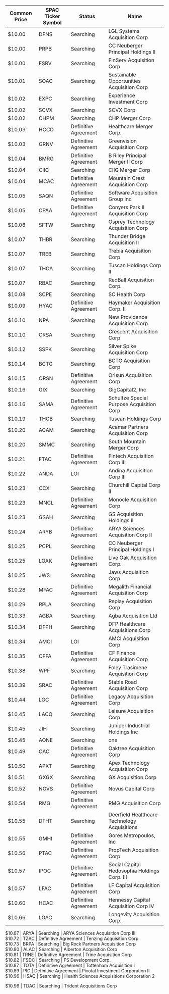 Common Price  | SPAC Ticker Symbol | Status               | Name                                        
------------- | ------------------ | -------------------- | --------------------------------------------
$10.00        | DFNS               | Searching            | LGL Systems Acquisition Corp                
$10.00        | PRPB               | Searching            | CC Neuberger Principal Holdings II          
$10.00        | FSRV               | Searching            | FinServ Acquisition Corp                    
$10.01        | SOAC               | Searching            | Sustainable Opportunities Acquisition Corp  
$10.02        | EXPC               | Searching            | Experience Investment Corp                  
$10.02        | SCVX               | Searching            | SCVX Corp                                   
$10.02        | CHPM               | Searching            | CHP Merger Corp                             
$10.03        | HCCO               | Definitive Agreement | Healthcare Merger Corp.                     
$10.03        | GRNV               | Definitive Agreement | Greenvision Acquisition Corp                
$10.04        | BMRG               | Definitive Agreement | B Riley Principal Merger II Corp            
$10.04        | CIIC               | Searching            | CIIG Merger Corp                            
$10.04        | MCAC               | Definitive Agreement | Mountain Crest Acquisition Corp             
$10.05        | SAQN               | Definitive Agreement | Software Acquisition Group Inc              
$10.05        | CPAA               | Definitive Agreement | Conyers Park II Acquisition Corp            
$10.06        | SFTW               | Searching            | Osprey Technology Acquisition Corp          
$10.07        | THBR               | Searching            | Thunder Bridge Acquisition II               
$10.07        | TREB               | Searching            | Trebia Acquisition Corp                     
$10.07        | THCA               | Searching            | Tuscan Holdings Corp II                     
$10.07        | RBAC               | Searching            | RedBall Acquisition Corp.                   
$10.08        | SCPE               | Searching            | SC Health Corp                              
$10.09        | HYAC               | Definitive Agreement | Haymaker Acquisition Corp. II               
$10.10        | NPA                | Searching            | New Providence Acquisition Corp             
$10.10        | CRSA               | Searching            | Crescent Acquisition Corp                   
$10.12        | SSPK               | Searching            | Silver Spike Acquisition Corp               
$10.14        | BCTG               | Searching            | BCTG Acquisition Corp                       
$10.15        | ORSN               | Definitive Agreement | Orisun Acquisition Corp                     
$10.16        | GIX                | Searching            | GigCapital2, Inc                            
$10.16        | SAMA               | Definitive Agreement | Schultze Special Purpose Acquisition Corp   
$10.19        | THCB               | Searching            | Tuscan Holdings Corp                        
$10.20        | ACAM               | Searching            | Acamar Partners Acquisition Corp            
$10.20        | SMMC               | Searching            | South Mountain Merger Corp                  
$10.21        | FTAC               | Definitive Agreement | Fintech Acquisition Corp III                
$10.22        | ANDA               | LOI                  | Andina Acquisition Corp III                 
$10.23        | CCX                | Searching            | Churchill Capital Corp II                   
$10.23        | MNCL               | Definitive Agreement | Monocle Acquisition Corp                    
$10.23        | GSAH               | Searching            | GS Acquisition Holdings II                  
$10.24        | ARYB               | Definitive Agreement | ARYA Sciences Acquisition Corp II           
$10.25        | PCPL               | Searching            | CC Neuberger Principal Holdings I           
$10.25        | LOAK               | Definitive Agreement | Live Oak Acquisition Corp.                  
$10.25        | JWS                | Searching            | Jaws Acquisition Corp                       
$10.28        | MFAC               | Definitive Agreement | Megalith Financial Acquisition Corp         
$10.29        | RPLA               | Searching            | Replay Acquisition Corp                     
$10.33        | AGBA               | Searching            | Agba Acquisition Ltd                        
$10.34        | DFPH               | Searching            | DFP Healthcare Acquisitions Corp            
$10.34        | AMCI               | LOI                  | AMCI Acquisition Corp                       
$10.35        | CFFA               | Definitive Agreement | CF Finance Acquisition Corp                 
$10.38        | WPF                | Searching            | Foley Trasimene Acquisition Corp            
$10.39        | SRAC               | Definitive Agreement | Stable Road Acquisition Corp                
$10.44        | LGC                | Definitive Agreement | Legacy Acquisition Corp                     
$10.45        | LACQ               | Searching            | Leisure Acquisition Corp                    
$10.45        | JIH                | Searching            | Juniper Industrial Holdings Inc             
$10.45        | AONE               | Searching            | one                                         
$10.49        | OAC                | Definitive Agreement | Oaktree Acquisition Corp                    
$10.50        | APXT               | Searching            | Apex Technology Acquisition Corp            
$10.51        | GXGX               | Searching            | GX Acquisition Corp                         
$10.52        | NOVS               | Definitive Agreement | Novus Capital Corp                          
$10.54        | RMG                | Definitive Agreement | RMG Acquisition Corp                        
$10.55        | DFHT               | Searching            | Deerfield Healthcare Technology Acquisitions
$10.55        | GMHI               | Definitive Agreement | Gores Metropoulos, Inc                      
$10.56        | PTAC               | Definitive Agreement | PropTech Acquisition Corp                   
$10.57        | IPOC               | Definitive Agreement | Social Capital Hedosophia Holdings Corp. III
$10.57        | LFAC               | Definitive Agreement | LF Capital Acquisition Corp                 
$10.60        | HCAC               | Definitive Agreement | Hennessy Capital Acquisition Corp IV        
$10.66        | LOAC               | Searching            | Longevity Acquisition Corp.
                
$10.67        | ARYA               | Searching            | ARYA Sciences Acquisition Corp III          
$10.72        | TZAC               | Definitive Agreement | Tenzing Acquisition Corp                    
$10.73        | BRPA               | Searching            | Big Rock Partners Acquisition Corp          
$10.80        | ALAC               | Searching            | Alberton Acquisition Corp                   
$10.81        | TRNE               | Definitive Agreement | Trine Acquisition Corp                      
$10.82        | FSDC               | Searching            | FS Development Corp.                        
$10.87        | TOTA               | Definitive Agreement | Tottenham Acquisition I                     
$10.89        | PIC                | Definitive Agreement | Pivotal Investment Corporation II           
$10.96        | HSAQ               | Searching            | Health Sciences Acquisitions Corporation 2
 
$10.96        | TDAC               | Searching            | Trident Acquisitions Corp                   
